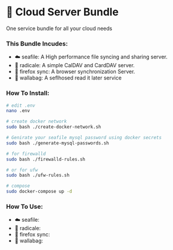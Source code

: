 # 🐋 Cloud Server Bundle
One service bundle for all your cloud needs

### This Bundle Incudes:
- ☁️ seafile: A High performance file syncing and sharing server.
- 🌱 radicale: A simple CalDAV and CardDAV server.
- 🦊 firefox sync: A browser synchronization Server.
- 🦘 wallabag: A seflhosed read it later service

### How To Install:
```sh
# edit .env
nano .env

# create docker network
sudo bash ./create-docker-network.sh

# Genirate your seafile mysql password using docker secrets
sudo bash ./generate-mysql-passwords.sh

# for firewalld
sudo bash ./firewalld-rules.sh

# or for ufw
sudo bash ./ufw-rules.sh

# compose
sudo docker-compose up -d

```

### How To Use:
- ☁️ seafile: 
- 🌱 radicale: 
- 🦊 firefox sync:
- 🦘 wallabag: 
